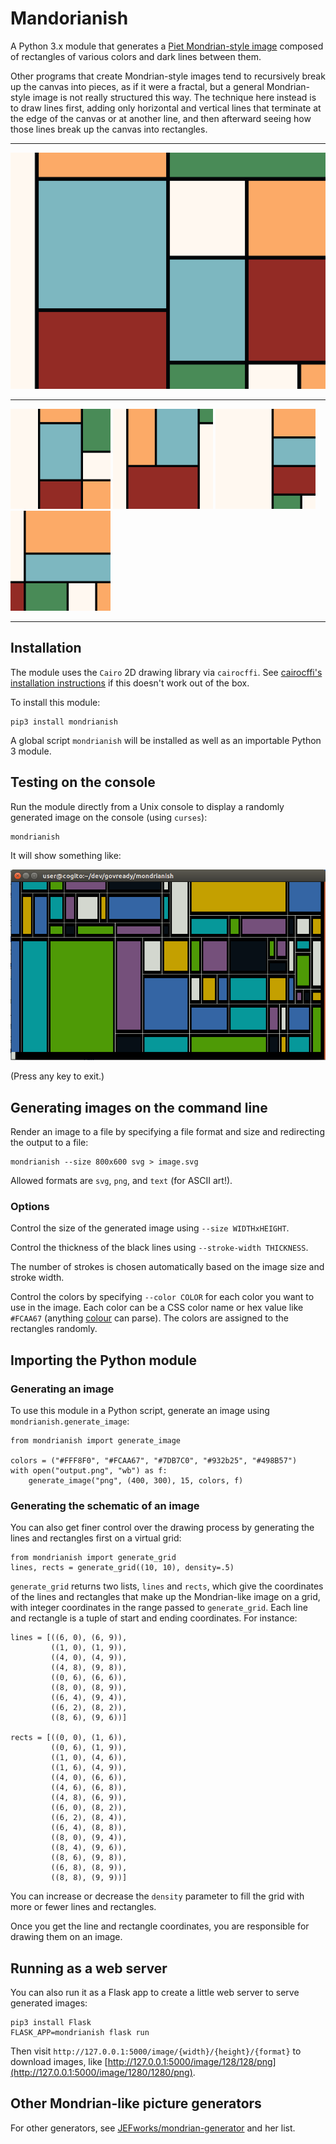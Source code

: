 Mandorianish
============

A Python 3.x module that generates a [Piet Mondrian-style image](https://en.wikipedia.org/wiki/Piet_Mondrian#Paris_.281919.E2.80.931938.29)
composed of rectangles of various colors and dark lines between them.

Other programs that create Mondrian-style images tend to recursively break up the canvas
into pieces, as if it were a fractal, but a general Mondrian-style image is not really
structured this way. The technique here instead is to draw lines first, adding only
horizontal and vertical lines that terminate at the edge of the canvas or at another
line, and then afterward seeing how those lines break up the canvas into rectangles.

---

![Sample](sample.png)

---

![Sample](sample2.png) ![Sample](sample3.png) ![Sample](sample4.png) ![Sample](sample5.png)

---

## Installation

The module uses the `Cairo` 2D drawing library via `cairocffi`. See [cairocffi's installation instructions](http://cairocffi.readthedocs.io/en/latest/overview.html) if this doesn't work out of the box.

To install this module:

	pip3 install mondrianish

A global script `mondrianish` will be installed as well as an importable Python 3 module.

## Testing on the console

Run the module directly from a Unix console to display a randomly generated image on
the console (using `curses`):

	mondrianish

It will show something like:

![Screenshot](screenshot.png)

(Press any key to exit.)

## Generating images on the command line

Render an image to a file by specifying a file format and size and redirecting the output to a file:

	mondrianish --size 800x600 svg > image.svg

Allowed formats are `svg`, `png`, and `text` (for ASCII art!).

### Options

Control the size of the generated image using `--size WIDTHxHEIGHT`.

Control the thickness of the black lines using `--stroke-width THICKNESS`.

The number of strokes is chosen automatically based on the image size and stroke width.

Control the colors by specifying `--color COLOR` for each color you want to use in the image. Each color can be a CSS color name or hex value like `#FCAA67` (anything [colour](https://pypi.python.org/pypi/colour) can parse). The colors are assigned to the rectangles randomly.

## Importing the Python module

### Generating an image

To use this module in a Python script, generate an image using `mondrianish.generate_image`:

	from mondrianish import generate_image

	colors = ("#FFF8F0", "#FCAA67", "#7DB7C0", "#932b25", "#498B57")
	with open("output.png", "wb") as f:
		generate_image("png", (400, 300), 15, colors, f)

### Generating the schematic of an image

You can also get finer control over the drawing process by generating the
lines and rectangles first on a virtual grid:

	from mondrianish import generate_grid
	lines, rects = generate_grid((10, 10), density=.5)

`generate_grid` returns two lists, `lines` and `rects`, which give the coordinates
of the lines and rectangles that make up the Mondrian-like image on a grid, with
integer coordinates in the range passed to `generate_grid`. Each line and rectangle
is a tuple of start and ending coordinates. For instance:

	lines = [((6, 0), (6, 9)),
	         ((1, 0), (1, 9)),
	         ((4, 0), (4, 9)),
	         ((4, 8), (9, 8)),
	         ((0, 6), (6, 6)),
	         ((8, 0), (8, 9)),
	         ((6, 4), (9, 4)),
	         ((6, 2), (8, 2)),
	         ((8, 6), (9, 6))]

	rects = [((0, 0), (1, 6)),
	         ((0, 6), (1, 9)),
	         ((1, 0), (4, 6)),
	         ((1, 6), (4, 9)),
	         ((4, 0), (6, 6)),
	         ((4, 6), (6, 8)),
	         ((4, 8), (6, 9)),
	         ((6, 0), (8, 2)),
	         ((6, 2), (8, 4)),
	         ((6, 4), (8, 8)),
	         ((8, 0), (9, 4)),
	         ((8, 4), (9, 6)),
	         ((8, 6), (9, 8)),
	         ((6, 8), (8, 9)),
	         ((8, 8), (9, 9))]

You can increase or decrease the `density` parameter to fill the grid
with more or fewer lines and rectangles.

Once you get the line and rectangle coordinates, you are responsible for
drawing them on an image.

## Running as a web server

You can also run it as a Flask app to create a little web server to serve generated images:

	pip3 install Flask
	FLASK_APP=mondrianish flask run

Then visit `http://127.0.0.1:5000/image/{width}/{height}/{format}` to download images, like [http://127.0.0.1:5000/image/128/128/png](http://127.0.0.1:5000/image/1280/1280/png).

## Other Mondrian-like picture generators

For other generators, see [JEFworks/mondrian-generator](https://github.com/JEFworks/mondrian-generator) and her list.
